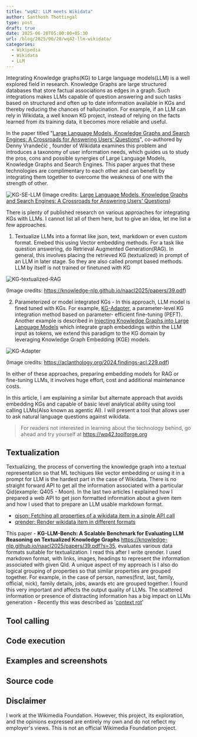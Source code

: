 ```yaml
---
title: "wq42: LLM meets Wikidata"
author: Santhosh Thottingal
type: post
draft: true
date: 2025-06-20T05:00:00+05:30
url: /blog/2025/06/20/wq42-llm-wikidata/
categories:
  - Wikipedia
  - Wikidata
  - LLM
---
```


Integrating Knowledge graphs(KG) to Large language models(LLM) is a well explored field in research. Knowledge Graphs are large structured databases that store factual associations as edges in a graph. Such integrations makes LLMs capable of question answering and such tasks based on structured and often up to date information available in KGs and thereby reducing the chances of hallucination. For example, if an LLM can rely in Wikidata, a well known KG project, instead of relying on the facts learned from its training data, it becomes more reliable and useful.

In the paper titled "[Large Language Models, Knowledge Graphs and Search Engines: A Crossroads for Answering Users’ Questions](https://arxiv.org/html/2501.06699v1)", co-authored by Denny Vrandečić , founder of Wikidata examines
this problem and introduces a taxonomy of user information needs, which guides us to study the pros, cons and possible synergies of Large Language Models, Knowledge Graphs and Search Engines. This paper argues that these technologies are complimentary to each other and can benefit by integrating them together to overcome the weakness of one with the strength of other.

![KG-SE-LLM](/wp-content/uploads/2025/06/Screenshot_20-Jun_14-19-54_113.png)
(Image credits: [Large Language Models, Knowledge Graphs and Search Engines: A Crossroads for Answering Users’ Questions](https://arxiv.org/html/2501.06699v1))

There is plenty of published research on various approaches for integrating KGs with LLMs. I cannot list all of them here, but to give an idea, let me list a few approaches.

1. Textualize LLMs into a format like json, text, markdown or even custom format. Emebed this using Vector embedding methods. For a task like question answering, do Retrieval Augmented Generation(RAG). In general, this involves placing the retrieved KG (textualized) in prompt of an LLM in later stage. So they are also called prompt based methods. LLM by itself is not trained or finetuned with KG

![KG-textualized-RAG](/wp-content/uploads/2025/06/textualized-kg-rag.png)

(Image credits: <https://knowledge-nlp.github.io/naacl2025/papers/39.pdf>)

2. Parameterized or model integrated KGs - In this approach, LLM model is fined tuned with KGs. For example, [KG-Adapter](https://aclanthology.org/2024.findings-acl.229.pdf), a parameter-level KG integration method based on parameter- efficient fine-tuning (PEFT). Another example is described in [Injecting Knowledge Graphs into Large Language Models](https://arxiv.org/html/2505.07554v1) which integrate graph embeddings within the LLM input as tokens, we extend this paradigm to the KG domain by leveraging Knowledge Graph Embedding (KGE) models.

![KG-Adapter](/wp-content/uploads/2025/06/kg-adapter.png)

(Image credits: <https://aclanthology.org/2024.findings-acl.229.pdf>)

In either of these approaches, preparing embedding models for RAG or fine-tuning LLMs, it involves huge effort, cost and additional maintenance costs.

In this article, I am explaining a similar but alternate approach that avoids embedding KGs and capable of basic level analytical ability using tool calling LLMs(Also known as agentic AI). I will present a tool that allows user to ask natural language questions against wikidata.

> For readers not interested in learning about the technology behind, go ahead and try yourself at <https://wq42.toolforge.org>

## Textualization

Textualizing, the process of converting the knowledge graph into a textual representation so that ML techiques like vector embedding or using it in a prompt for LLM is the hardest part in the case of Wikidata. There is no straight forward API to get all the information associated with a particular Qid(example: Q405 - Moon). In the last two articles I explained how I prepared a web API to get json formatted information about a given item and how I used that to prepare an LLM usable markdown format.

- [qjson: Fetching all properties of a wikidata item in a single API call](https://thottingal.in/blog/2025/04/15/qjson/)
- [qrender: Render wikidata item in different formats](https://thottingal.in/blog/2025/06/16/qrender/)

This paper - **KG-LLM-Bench: A Scalable Benchmark for Evaluating LLM Reasoning on Textualized Knowledge Graphs** <https://knowledge-nlp.github.io/naacl2025/papers/39.pdf?s=35>, evaluates various data formats suitable for textualization. I read this after I write qrender. I used markdown format, with links, images, headings to represent the information associated with given QId. A unique aspect of my approach is I also do logical grouping of properties so that similar properties are grouped together. For example, in the case of person, names(first, last, family, official, nick), family details, jobs, awards etc are grouped together. I found this very important and affects the output quality of LLMs. The scattered information or presence of distracting information has a big impact on LLMs generation - Recently this was described as '[context rot](https://news.ycombinator.com/item?id=44308711&s=35#44310054)'

## Tool calling

## Code execution

## Examples and screenshots

## Source code

## Disclaimer

I work at the Wikimedia Foundation. However, this project, its exploration, and the opinions expressed are entirely my own and do not reflect my employer's views. This is not an official Wikimedia Foundation project.
